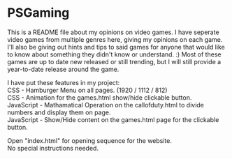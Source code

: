 # PSGaming
This is a README file about my opinions on video games. I have seperate video games from multiple genres here, giving my opinions on each game. I'll also be giving out hints and tips to said games for anyone that would like to know about something they didn't know or understand. :) Most of these games are up to date new released or still trending, but I will still provide a year-to-date release around the game. 

I have put these features in my project: <br>
    CSS - Hamburger Menu on all pages. (1920 / 1112 / 812) <br>
    CSS - Animation for the games.html show/hide clickable button.<br>
    JavaScript - Mathamatical Operation on the callofduty.html to divide numbers and display them on page.<br>
    JavaScript - Show/Hide content on the games.html page for the clickable button.  <br>

Open "index.html" for opening sequence for the website.<br>
No special instructions needed.